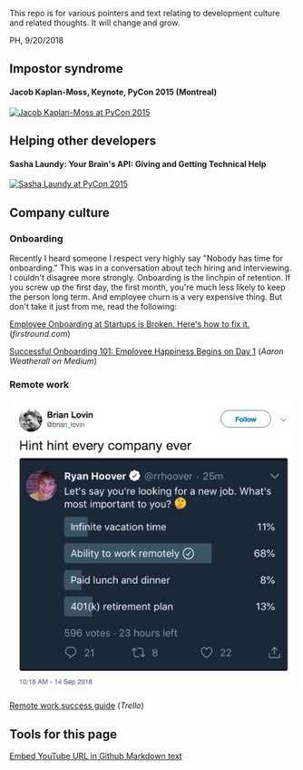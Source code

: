 This repo is for various pointers and text relating to development culture and related
thoughts.  It will change and grow.

PH, 9/20/2018

## Impostor syndrome

#### Jacob Kaplan-Moss, Keynote, PyCon 2015 (Montreal)

[![Jacob Kaplan-Moss at PyCon 2015](http://img.youtube.com/vi/hIJdFxYlEKE/0.jpg)](http://www.youtube.com/watch?v=hIJdFxYlEKE "Jacob Kaplan-Moss: Keynote, PyCon 2015 (Montreal)")

## Helping other developers

#### Sasha Laundy: Your Brain's API: Giving and Getting Technical Help

[![Sasha Laundy at PyCon 2015](http://img.youtube.com/vi/hY14Er6JX2s/0.jpg)](http://www.youtube.com/watch?v=hY14Er6JX2s "Sasha Laundy: Your Brain's API: Giving and Getting Technical Help")

## Company culture

### Onboarding

Recently I heard someone I respect very highly say "Nobody has time for onboarding."  This was in a conversation
about tech hiring and interviewing.  I couldn't disagree more strongly.  Onboarding is the linchpin
of retention.  If you screw up the first day, the first month, you're much less likely to keep the person
long term.  And employee churn is a very expensive thing.  But don't take it just from me, read the following:

[Employee Onboarding at Startups is Broken.  Here's how to fix it.](http://firstround.com/review/Employee-Onboarding-at-Startups-Is-Broken-Heres-How-to-Fix-It/) (*firstround.com*)

[Successful Onboarding 101: Employee Happiness Begins on Day 1](https://medium.com/@aaronweatherall/successful-on-boarding-101-employee-happiness-begins-on-day-1-df8da455c6c) (*Aaron Weatherall on Medium*)

### Remote work

[![Hint, hint, every company ever.](hinthint.jpg)](https://twitter.com/brian_lovin/status/1040650455502614529)

[Remote work success guide](https://blog.trello.com/remote-work-team-success-guide) (*Trello*)


## Tools for this page

[Embed YouTube URL in Github Markdown text](http://embedyoutube.org/)
